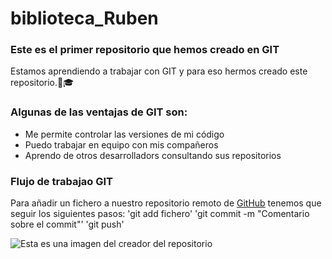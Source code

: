 # biblioteca_Ruben
### **Este es el primer repositorio que hemos creado en GIT**
Estamos aprendiendo a trabajar con GIT y para eso hermos creado este repositorio.:man::mortar_board:

### **Algunas de las ventajas de GIT son:**
- Me permite controlar las versiones de mi código
- Puedo trabajar en equipo con mis compañeros
- Aprendo de otros desarrolladors consultando sus repositorios

### **Flujo de trabajao GIT**
Para añadir un fichero a nuestro repositorio remoto de [GitHub](https://docs.github.com) tenemos que seguir los siguientes pasos:
'git add fichero'
'git commit -m "Comentario sobre el commit"'
'git push'

![Esta es una imagen del creador del repositorio](Rubén.jpeg)